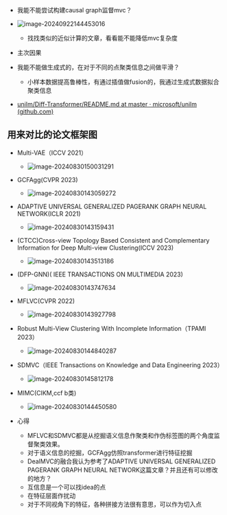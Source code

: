 - 我能不能尝试构建causal graph监督mvc？
- ![image-20240922144453016](C:\Users\12895\AppData\Roaming\Typora\typora-user-images\image-20240922144453016.png)
  - 找找类似的近似计算的文章，看看能不能降低mvc复杂度
- 主次因果

- 我能不能做生成式的，在对于不同的点聚类信息之间做平滑？
  - 小样本数据提高鲁棒性，有通过插值做fusion的，我通过生成式数据拟合聚类信息

- [unilm/Diff-Transformer/README.md at master · microsoft/unilm (github.com)](https://github.com/microsoft/unilm/blob/master/Diff-Transformer/README.md)





## 用来对比的论文框架图

- Multi-VAE（ICCV 2021）
  - ![image-20240830150031291](C:\Users\12895\AppData\Roaming\Typora\typora-user-images\image-20240830150031291.png)

- GCFAgg(CVPR 2023)
  - ![image-20240830143059272](C:\Users\12895\AppData\Roaming\Typora\typora-user-images\image-20240830143059272.png)

- ADAPTIVE UNIVERSAL GENERALIZED PAGERANK GRAPH NEURAL NETWORK(ICLR 2021)
  - ![image-20240830143159431](C:\Users\12895\AppData\Roaming\Typora\typora-user-images\image-20240830143159431.png)
- (CTCC)Cross-view Topology Based Consistent and Complementary Information for Deep Multi-view Clustering(ICCV 2023)
  - ![image-20240830143513186](C:\Users\12895\AppData\Roaming\Typora\typora-user-images\image-20240830143513186.png)
- (DFP-GNN)( IEEE TRANSACTIONS ON MULTIMEDIA 2023)
  - ![image-20240830143747634](C:\Users\12895\AppData\Roaming\Typora\typora-user-images\image-20240830143747634.png)
- MFLVC(CVPR 2022)
  - ![image-20240830143927798](C:\Users\12895\AppData\Roaming\Typora\typora-user-images\image-20240830143927798.png)
- Robust Multi-View Clustering With Incomplete Information（TPAMI 2023）
  - ![image-20240830144840287](C:\Users\12895\AppData\Roaming\Typora\typora-user-images\image-20240830144840287.png)
- SDMVC（IEEE Transactions on Knowledge and Data Engineering 2023）
  - ![image-20240830145812178](C:\Users\12895\AppData\Roaming\Typora\typora-user-images\image-20240830145812178.png)
- MIMC(CIKM,ccf b类)
  - ![image-20240830144450580](C:\Users\12895\AppData\Roaming\Typora\typora-user-images\image-20240830144450580.png)

- 心得
  - MFLVC和SDMVC都是从挖掘语义信息作聚类和作伪标签图的两个角度监督聚类效果。
  - 对于语义信息的挖掘，GCFAgg仿照transformer进行特征挖掘
  - DealMVC的融合我认为参考了ADAPTIVE UNIVERSAL GENERALIZED PAGERANK GRAPH NEURAL NETWORK这篇文章？并且还有可以修改的地方？
  - 互信息是一个可以找idea的点
  - 在特征层面作扰动
  - 对于不同视角下的特征，各种拼接方法很有意思，可以作为切入点